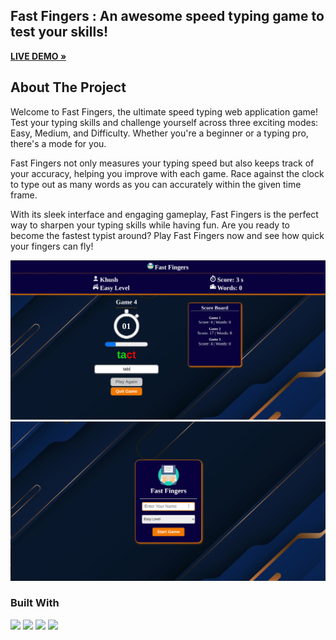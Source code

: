 ## Fast Fingers : An awesome speed typing game to test your skills!
  <a href="https://khush-fast-fingers.netlify.app/"><strong>LIVE DEMO »</strong></a>
  <br />

<!-- ABOUT THE PROJECT -->
## About The Project

Welcome to Fast Fingers, the ultimate speed typing web application game! Test your typing skills and challenge yourself across three exciting modes: Easy, Medium, and Difficulty. Whether you're a beginner or a typing pro, there's a mode for you.

Fast Fingers not only measures your typing speed but also keeps track of your accuracy, helping you improve with each game. Race against the clock to type out as many words as you can accurately within the given time frame.

With its sleek interface and engaging gameplay, Fast Fingers is the perfect way to sharpen your typing skills while having fun. Are you ready to become the fastest typist around? Play Fast Fingers now and see how quick your fingers can fly!

![](./Screenshot.png)
<br/>
![](./Screenshot-2.png)





### Built With

   ![](https://img.shields.io/badge/React-20232A?style=for-the-badge&logo=react&logoColor=61DAFB)
   ![](https://img.shields.io/badge/Vite-B73BFE?style=for-the-badge&logo=vite&logoColor=FFD62E)
   ![](https://img.shields.io/badge/CSS3-1572B6?style=for-the-badge&logo=css3&logoColor=white)
   ![](https://img.shields.io/badge/TypeScript-007ACC?style=for-the-badge&logo=typescript&logoColor=white)
   




<!-- MARKDOWN LINKS & IMAGES -->
<!-- https://www.markdownguide.org/basic-syntax/#reference-style-links -->
[contributors-shield]: https://img.shields.io/github/contributors/othneildrew/Best-README-Template.svg?style=for-the-badge
[contributors-url]: https://github.com/othneildrew/Best-README-Template/graphs/contributors
[forks-shield]: https://img.shields.io/github/forks/othneildrew/Best-README-Template.svg?style=for-the-badge
